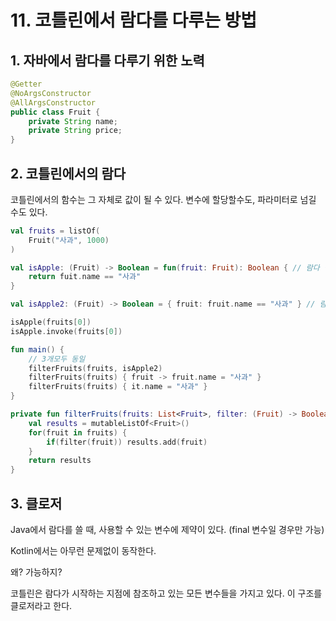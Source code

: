 # 11. 코틀린에서 람다를 다루는 방법

## 1. 자바에서 람다를 다루기 위한 노력

```java
@Getter
@NoArgsConstructor
@AllArgsConstructor
public class Fruit {
    private String name;
    private String price;
}
```

## 2. 코틀린에서의 람다

코틀린에서의 함수는 그 자체로 값이 될 수 있다. 변수에 할당할수도, 파라미터로 넘길 수도 있다.

```kotlin
val fruits = listOf(
    Fruit("사과", 1000)
)

val isApple: (Fruit) -> Boolean = fun(fruit: Fruit): Boolean { // 람다 방법 1
    return fuit.name == "사과"
}

val isApple2: (Fruit) -> Boolean = { fruit: fruit.name == "사과" } // 람다 방법 2

isApple(fruits[0])
isApple.invoke(fruits[0])
```


```kotlin
fun main() {
    // 3개모두 동일
    filterFruits(fruits, isApple2)
    filterFruits(fruits) { fruit -> fruit.name = "사과" }
    filterFruits(fruits) { it.name = "사과" }
}

private fun filterFruits(fruits: List<Fruit>, filter: (Fruit) -> Boolean ): List<Fruit> {
    val results = mutableListOf<Fruit>()
    for(fruit in fruits) {
        if(filter(fruit)) results.add(fruit)
    }
    return results
}

```

## 3. 클로저

Java에서 람다를 쓸 때, 사용할 수 있는 변수에 제약이 있다. (final 변수일 경우만 가능)

Kotlin에서는 아무런 문제없이 동작한다.

왜? 가능하지?

코틀린은 람다가 시작하는 지점에 참조하고 있는 모든 변수들을 가지고 있다. 이 구조를 클로저라고 한다.
